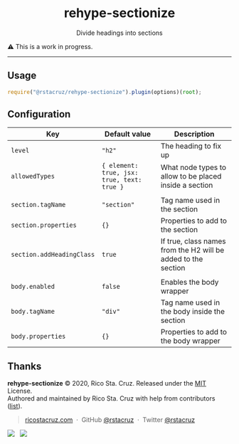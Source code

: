<h1 align='center'>rehype-sectionize</h1>
<p align='center'>Divide headings into sections</p>

:warning: This is a work in progress.

---

## Usage

```js
require("@rstacruz/rehype-sectionize").plugin(options)(root);
```

## Configuration

| Key                       | Default value                              | Description                                                   |
| ------------------------- | ------------------------------------------ | ------------------------------------------------------------- |
| `level`                   | `"h2"`                                     | The heading to fix up                                         |
| `allowedTypes`            | `{ element: true, jsx: true, text: true }` | What node types to allow to be placed inside a section        |
|                           |                                            |
| `section.tagName`         | `"section"`                                | Tag name used in the section                                  |
| `section.properties`      | `{}`                                       | Properties to add to the section                              |
| `section.addHeadingClass` | `true`                                     | If true, class names from the H2 will be added to the section |
|                           |                                            |
| `body.enabled`            | `false`                                    | Enables the body wrapper                                      |
| `body.tagName`            | `"div"`                                    | Tag name used in the body inside the section                  |
| `body.properties`         | `{}`                                       | Properties to add to the body wrapper                         |

## Thanks

**rehype-sectionize** © 2020, Rico Sta. Cruz. Released under the [MIT] License.<br>
Authored and maintained by Rico Sta. Cruz with help from contributors ([list][contributors]).

> [ricostacruz.com](http://ricostacruz.com) &nbsp;&middot;&nbsp;
> GitHub [@rstacruz](https://github.com/rstacruz) &nbsp;&middot;&nbsp;
> Twitter [@rstacruz](https://twitter.com/rstacruz)

[![](https://img.shields.io/github/followers/rstacruz.svg?style=social&label=@rstacruz)](https://github.com/rstacruz) &nbsp;
[![](https://img.shields.io/twitter/follow/rstacruz.svg?style=social&label=@rstacruz)](https://twitter.com/rstacruz)

[mit]: http://mit-license.org/
[contributors]: http://github.com/rstacruz/rehype-sectionize/contributors
